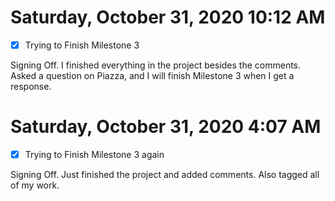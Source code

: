 # Saturday, October 31, 2020 10:12 AM
- [x] Trying to Finish Milestone 3

Signing Off. I finished everything in the project besides the comments. Asked a question on Piazza, and I will finish Milestone 3 when I get a response.

# Saturday, October 31, 2020 4:07 AM
- [x] Trying to Finish Milestone 3 again

Signing Off. Just finished the project and added comments. Also tagged all of my work. 